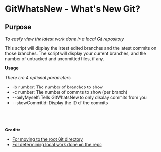 GitWhatsNew - What's New Git?
==============

Purpose
--------------

*To easily view the latest work done in a local Git repository*

This script will display the latest edited branches and the latest commits on those branches. 
The script will display your current branches, and the number of untracked and uncomitted files, if any.

**Usage**

*There are 4 optional parameters*

- -b number: The number of branches to show
- -c number: The number of commits to show (per branch)
- --onlyMyself: Tells GitWhatsNew to only display commits from you
- --showCommitId: Display the ID of the commits

&nbsp;
--------------
**Credits**

- [For moving to the root Git directory](http://stackoverflow.com/a/1571525)
- [For determining local work done on the repo](http://stackoverflow.com/a/2658301)
